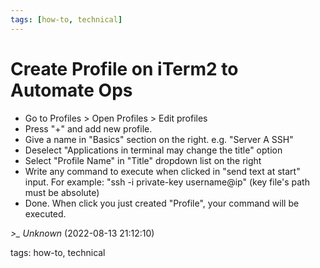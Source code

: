 ```yaml
---
tags: [how-to, technical]
---
```


# Create Profile on iTerm2 to Automate Ops

- Go to Profiles > Open Profiles > Edit profiles
- Press "+" and add new profile.
- Give a name in "Basics" section on the right. e.g. "Server A SSH"
- Deselect "Applications in terminal may change the title" option
- Select "Profile Name" in "Title" dropdown list on the right
- Write any command to execute when clicked in "send text at start" input. For example: "ssh -i private-key username@ip" (key file's path must be absolute)
- Done. When click you just created "Profile", your command will be executed.

*>_ Unknown* (2022-08-13 21:12:10)

tags: how-to, technical

